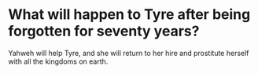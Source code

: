 # What will happen to Tyre after being forgotten for seventy years?

Yahweh will help Tyre, and she will return to her hire and prostitute herself with all the kingdoms on earth.
